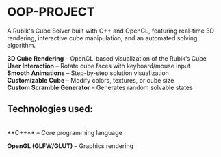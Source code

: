 # OOP-PROJECT

A Rubik's Cube Solver built with C++ and OpenGL, featuring real-time 3D rendering, interactive cube manipulation, and an automated solving algorithm.

**3D Cube Rendering** – OpenGL-based visualization of the Rubik’s Cube<br>
**User Interaction** – Rotate cube faces with keyboard/mouse input<br>
**Smooth Animations** – Step-by-step solution visualization<br>
**Customizable Cube** – Modify colors, textures, or cube size<br>
**Custom Scramble Generator** – Generates random solvable states<br>



## Technologies used:
<br>
**C++** – Core programming language<br>

**OpenGL (GLFW/GLUT)** – Graphics rendering
